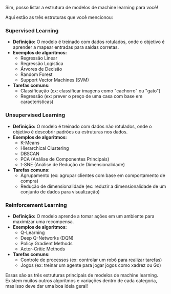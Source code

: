 

Sim, posso listar a estrutura de modelos de machine learning para você!

Aqui estão as três estruturas que você mencionou:

### Supervised Learning

* **Definição:** O modelo é treinado com dados rotulados, onde o objetivo é aprender a mapear entradas para saídas corretas.
* **Exemplos de algoritmos:**
	+ Regressão Linear
	+ Regressão Logística
	+ Árvores de Decisão
	+ Random Forest
	+ Support Vector Machines (SVM)
* **Tarefas comuns:**
	+ Classificação (ex: classificar imagens como "cachorro" ou "gato")
	+ Regressão (ex: prever o preço de uma casa com base em características)

### Unsupervised Learning

* **Definição:** O modelo é treinado com dados não rotulados, onde o objetivo é descobrir padrões ou estruturas nos dados.
* **Exemplos de algoritmos:**
	+ K-Means
	+ Hierarchical Clustering
	+ DBSCAN
	+ PCA (Análise de Componentes Principais)
	+ t-SNE (Análise de Redução de Dimensionalidade)
* **Tarefas comuns:**
	+ Agrupamento (ex: agrupar clientes com base em comportamento de compra)
	+ Redução de dimensionalidade (ex: reduzir a dimensionalidade de um conjunto de dados para visualização)

### Reinforcement Learning

* **Definição:** O modelo aprende a tomar ações em um ambiente para maximizar uma recompensa.
* **Exemplos de algoritmos:**
	+ Q-Learning
	+ Deep Q-Networks (DQN)
	+ Policy Gradient Methods
	+ Actor-Critic Methods
* **Tarefas comuns:**
	+ Controle de processos (ex: controlar um robô para realizar tarefas)
	+ Jogos (ex: treinar um agente para jogar jogos como xadrez ou Go)

Essas são as três estruturas principais de modelos de machine learning. Existem muitos outros algoritmos e variações dentro de cada categoria, mas isso deve dar uma boa ideia geral!
